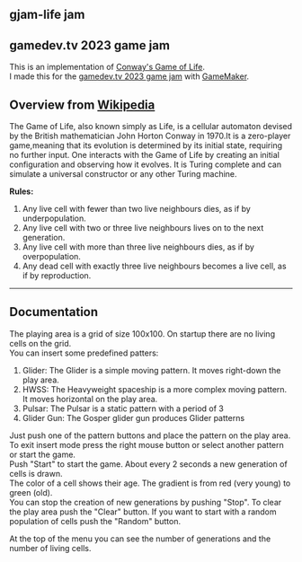 gjam-life  jam
---
gamedev.tv 2023 game jam  
---
This is an implementation of [Conway's Game of Life](https://en.wikipedia.org/wiki/Conway%27s_Game_of_Life).  
I made this for the [gamedev.tv 2023 game jam](https://itch.io/jam/gamedevtv-jam-2023) with [GameMaker](https://gamemaker.io/en).  

Overview from [Wikipedia](https://en.wikipedia.org/wiki/Conway%27s_Game_of_Life)
---
The Game of Life, also known simply as Life, is a cellular automaton devised by the British mathematician John Horton Conway in 1970.It is a zero-player game,meaning that its evolution is determined by its initial state, requiring no further input. One interacts with the Game of Life by creating an initial configuration and observing how it evolves. It is Turing complete and can simulate a universal constructor or any other Turing machine.  

**Rules:**  
1. Any live cell with fewer than two live neighbours dies, as if by underpopulation.
2. Any live cell with two or three live neighbours lives on to the next generation.
3. Any live cell with more than three live neighbours dies, as if by overpopulation.
4. Any dead cell with exactly three live neighbours becomes a live cell, as if by reproduction.  

---
## Documentation  

The playing area is a grid of size 100x100. On startup there are no living cells on the grid.  
You can insert some predefined patters:  
1. Glider: The Glider is a simple moving pattern. It moves right-down the play area. 
2. HWSS: The Heavyweight spaceship is a more complex moving pattern. It moves horizontal on the play area.
3. Pulsar: The Pulsar is a static pattern with a period of 3
4. Glider Gun: The Gosper glider gun produces Glider patterns  

Just push one of the pattern buttons and place the pattern on the play area. To exit insert mode press the right mouse button or select another pattern or start the game.  
Push "Start" to start the game. About every 2 seconds a new generation of cells is drawn.  
The color of a cell shows their age. The gradient is from red (very young) to green (old).  
You can stop the creation of new generations by pushing "Stop". 
To clear the play area push the "Clear" button.
If you want to start with a random population of cells push the "Random" button.  

At the top of the menu you can see the number of generations and the number of living cells.




